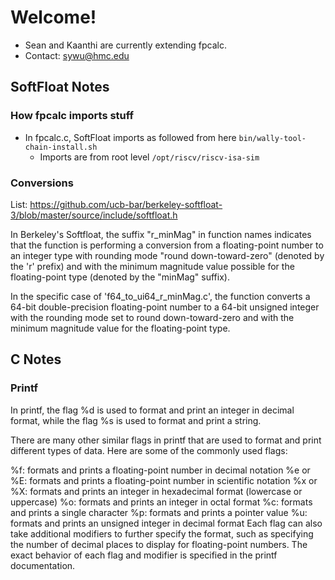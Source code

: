 # Welcome!

* Sean and Kaanthi are currently extending fpcalc.
* Contact: sywu@hmc.edu


## SoftFloat Notes

### How fpcalc imports stuff
* In fpcalc.c, SoftFloat imports as followed from here `bin/wally-tool-chain-install.sh`
    * Imports are from root level `/opt/riscv/riscv-isa-sim`
    

### Conversions

List: https://github.com/ucb-bar/berkeley-softfloat-3/blob/master/source/include/softfloat.h

 
In Berkeley's Softfloat, the suffix "r_minMag" in function names indicates that the function is performing a conversion from a floating-point number to an integer type with rounding mode "round down-toward-zero" (denoted by the 'r' prefix) and with the minimum magnitude value possible for the floating-point type (denoted by the "minMag" suffix).

In the specific case of 'f64_to_ui64_r_minMag.c', the function converts a 64-bit double-precision floating-point number to a 64-bit unsigned integer with the rounding mode set to round down-toward-zero and with the minimum magnitude value for the floating-point type.

## C Notes

### Printf 

In printf, the flag %d is used to format and print an integer in decimal format, while the flag %s is used to format and print a string.

There are many other similar flags in printf that are used to format and print different types of data. Here are some of the commonly used flags:

%f: formats and prints a floating-point number in decimal notation
%e or %E: formats and prints a floating-point number in scientific notation
%x or %X: formats and prints an integer in hexadecimal format (lowercase or uppercase)
%o: formats and prints an integer in octal format
%c: formats and prints a single character
%p: formats and prints a pointer value
%u: formats and prints an unsigned integer in decimal format
Each flag can also take additional modifiers to further specify the format, such as specifying the number of decimal places to display for floating-point numbers. The exact behavior of each flag and modifier is specified in the printf documentation.
